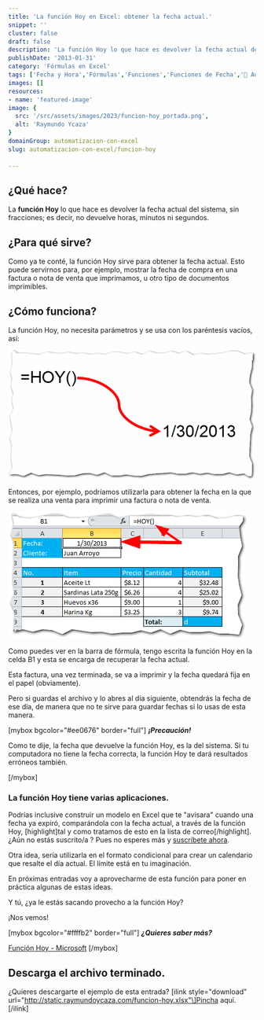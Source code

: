 ```yaml
---
title: 'La función Hoy en Excel: obtener la fecha actual.'
snippet: ''
cluster: false
draft: false 
description: 'La función Hoy lo que hace es devolver la fecha actual del sistema, sin fracciones; es decir, no devuelve horas, minutos ni segundos.'
publishDate: '2013-01-31'
category: 'Fórmulas en Excel'
tags: ['Fecha y Hora','Fórmulas','Funciones','Funciones de Fecha','🤖 Automatización con Excel']
images: []
resources: 
- name: 'featured-image'
image: {
  src: '/src/assets/images/2023/funcion-hoy_portada.png',
  alt: 'Raymundo Ycaza'
}
domainGroup: automatizacion-con-excel
slug: automatizacion-con-excel/funcion-hoy

---
```


## ¿Qué hace?

La **función Hoy** lo que hace es devolver la fecha actual del sistema, sin fracciones; es decir, no devuelve horas, minutos ni segundos.

## ¿Para qué sirve?

Como ya te conté, la función Hoy sirve para obtener la fecha actual. Esto puede servirnos para, por ejemplo, mostrar la fecha de compra en una factura o nota de venta que imprimamos, u otro tipo de documentos imprimibles.

## ¿Cómo funciona?

La función Hoy, no necesita parámetros y se usa con los paréntesis vacíos, así:

[![La Función Hoy](images/funcion-hoy-0001831.png)](http://raymundoycaza.com/wp-content/uploads/funcion-hoy-0001831.png)

Entonces, por ejemplo, podríamos utilizarla para obtener la fecha en la que se realiza una venta para imprimir una factura o nota de venta.

[![La Función Hoy](images/funcion-hoy-0001841.png)](http://raymundoycaza.com/wp-content/uploads/funcion-hoy-0001841.png)

Como puedes ver en la barra de fórmula, tengo escrita la función Hoy en la celda B1 y esta se encarga de recuperar la fecha actual.

Esta factura, una vez terminada, se va a imprimir y la fecha quedará fija en el papel (obviamente).

Pero si guardas el archivo y lo abres al día siguiente, obtendrás la fecha de ese día, de manera que no te sirve para guardar fechas si lo usas de esta manera.

\[mybox bgcolor="#ee0676" border="full"\] _**¡**__**Precaución**__**!**_

Como te dije, la fecha que devuelve la función Hoy, es la del sistema. Si tu computadora no tiene la fecha correcta, la función Hoy te dará resultados erróneos también.

\[/mybox\]

### La función Hoy tiene varias aplicaciones.

Podrías inclusive construir un modelo en Excel que te "avisara" cuando una fecha ya expiró, comparándola con la fecha actual, a través de la función Hoy, \[highlight\]tal y como tratamos de esto en la lista de correo\[/highlight\]. ¿Aún no estás suscrito/a ? Pues no esperes más y [suscríbete ahora](http://raymundo.me/Suscribete).

Otra idea, sería utilizarla en el formato condicional para crear un calendario que resalte el día actual. El límite está en tu imaginación.

En próximas entradas voy a aprovecharme de esta función para poner en práctica algunas de estas ideas.

Y tú, ¿ya le estás sacando provecho a la función Hoy?

¡Nos vemos!

\[mybox bgcolor="#ffffb2" border="full"\] _**¿Quieres saber más?**_

[Función Hoy - Microsoft](http://office.microsoft.com/es-es/excel-help/funcion-hoy-HP010062297.aspx) \[/mybox\]

## Descarga el archivo terminado.

¿Quieres descargarte el ejemplo de esta entrada? \[ilink style="download" url="http://static.raymundoycaza.com/funcion-hoy.xlsx"\]Pincha aquí.\[/ilink\]
